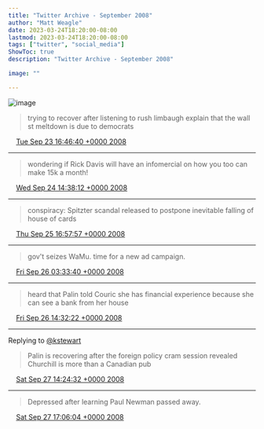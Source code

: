 ```yaml
---
title: "Twitter Archive - September 2008"
author: "Matt Weagle"
date: 2023-03-24T18:20:00-08:00
lastmod: 2023-03-24T18:20:00-08:00
tags: ["twitter", "social_media"]
ShowToc: true
description: "Twitter Archive - September 2008"

image: ""

---
```

![image](/sadtwitterbird3.jpg)

> trying to recover after listening to rush limbaugh explain that the wall st meltdown is due to democrats

<img src="./media/tweet.ico" width="12" /> [Tue Sep 23 16:46:40 +0000 2008](https://twitter.com/mweagle/status/931878163)

----

> wondering if Rick Davis will have an infomercial on how you too can make 15k a month\!

<img src="./media/tweet.ico" width="12" /> [Wed Sep 24 14:38:12 +0000 2008](https://twitter.com/mweagle/status/933051145)

----

> conspiracy: Spitzter scandal released to postpone inevitable falling of house of cards

<img src="./media/tweet.ico" width="12" /> [Thu Sep 25 16:57:57 +0000 2008](https://twitter.com/mweagle/status/934599235)

----

> gov't seizes WaMu\.  time for a new ad campaign\.

<img src="./media/tweet.ico" width="12" /> [Fri Sep 26 03:33:40 +0000 2008](https://twitter.com/mweagle/status/935257332)

----

> heard that Palin told Couric she has financial experience because she can see a bank from her house

<img src="./media/tweet.ico" width="12" /> [Fri Sep 26 14:32:22 +0000 2008](https://twitter.com/mweagle/status/935759440)

----

Replying to [@kstewart](https://twitter.com/kstewart/status/936737931)

> Palin is recovering after the foreign policy cram session revealed Churchill is more than a Canadian pub

<img src="./media/tweet.ico" width="12" /> [Sat Sep 27 14:24:32 +0000 2008](https://twitter.com/mweagle/status/937123336)

----

> Depressed after learning Paul Newman passed away\.

<img src="./media/tweet.ico" width="12" /> [Sat Sep 27 17:06:04 +0000 2008](https://twitter.com/mweagle/status/937272957)